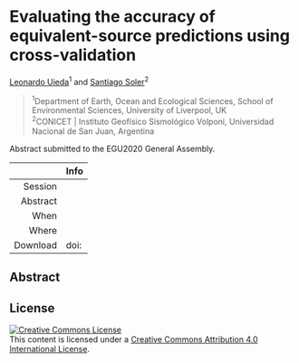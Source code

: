 # Evaluating the accuracy of equivalent-source predictions using cross-validation

[Leonardo Uieda](https://www.leouieda.com/)<sup>1</sup> and
[Santiago Soler](https://santisoler.github.io/)<sup>2</sup>

> <sup>1</sup>Department of Earth, Ocean and Ecological Sciences, School of Environmental Sciences, University of Liverpool, UK<br>
> <sup>2</sup>CONICET | Instituto Geofísico Sismológico Volponi, Universidad Nacional de San Juan, Argentina<br>

Abstract submitted to the EGU2020 General Assembly.

|    |Info|
|---:|:---|
|Session||
|Abstract||
|When||
|Where||
|Download|doi:|


## Abstract



## License

<a rel="license" href="http://creativecommons.org/licenses/by/4.0/"><img
alt="Creative Commons License" style="border-width:0"
src="https://i.creativecommons.org/l/by/4.0/88x31.png" /></a><br>
This content is licensed under a <a rel="license"
href="http://creativecommons.org/licenses/by/4.0/">Creative Commons Attribution
4.0 International License</a>.
